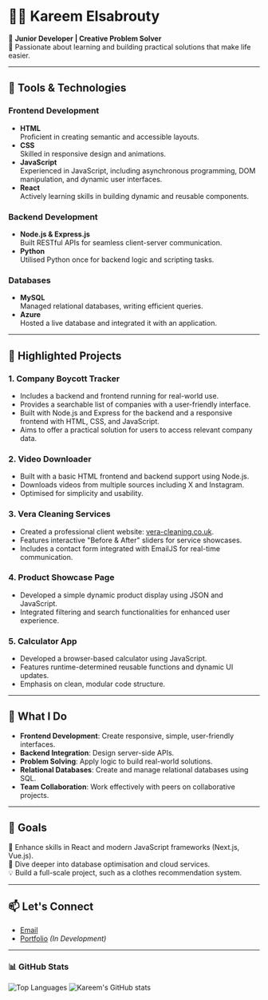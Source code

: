 
# 👨‍💻 Kareem Elsabrouty

🔧 **Junior Developer | Creative Problem Solver**  
🌱 Passionate about learning and building practical solutions that make life easier.

---

## 🧰 **Tools & Technologies**
### **Frontend Development**
- **HTML**  
  Proficient in creating semantic and accessible layouts.
- **CSS**  
  Skilled in responsive design and animations.
- **JavaScript**  
  Experienced in JavaScript, including asynchronous programming, DOM manipulation, and dynamic user interfaces.
- **React**  
  Actively learning skills in building dynamic and reusable components.

### **Backend Development**
- **Node.js & Express.js**  
  Built RESTful APIs for seamless client-server communication.
- **Python**  
  Utilised Python once for backend logic and scripting tasks.

### **Databases**
- **MySQL**  
  Managed relational databases, writing efficient queries.
- **Azure**  
  Hosted a live database and integrated it with an application.

---

## 📁 **Highlighted Projects**
### **1. Company Boycott Tracker**
- Includes a backend and frontend running for real-world use.
- Provides a searchable list of companies with a user-friendly interface.
- Built with Node.js and Express for the backend and a responsive frontend with HTML, CSS, and JavaScript.
- Aims to offer a practical solution for users to access relevant company data.

### **2. Video Downloader**
- Built with a basic HTML frontend and backend support using Node.js.
- Downloads videos from multiple sources including X and Instagram.
- Optimised for simplicity and usability.

### **3. Vera Cleaning Services**
- Created a professional client website: [vera-cleaning.co.uk](https://vera-cleaning.co.uk/).
- Features interactive "Before & After" sliders for service showcases.
- Includes a contact form integrated with EmailJS for real-time communication.

### **4. Product Showcase Page**
- Developed a simple dynamic product display using JSON and JavaScript.
- Integrated filtering and search functionalities for enhanced user experience.

### **5. Calculator App**
- Developed a browser-based calculator using JavaScript.
- Features runtime-determined reusable functions and dynamic UI updates.
- Emphasis on clean, modular code structure.

---

## 🚀 **What I Do**
- **Frontend Development**: Create responsive, simple, user-friendly interfaces.
- **Backend Integration**: Design server-side APIs.
- **Problem Solving**: Apply logic to build real-world solutions.
- **Relational Databases**: Create and manage relational databases using SQL.
- **Team Collaboration**: Work effectively with peers on collaborative projects.

---

## 🌟 Goals
🎯 Enhance skills in React and modern JavaScript frameworks (Next.js, Vue.js).  
📖 Dive deeper into database optimisation and cloud services.  
💡 Build a full-scale project, such as a clothes recommendation system.

---

## 📫 Let's Connect
- [Email](mailto:kareemsab278@gmail.com)  
- [Portfolio](#) _(In Development)_

---

### 📊 GitHub Stats
![Top Languages](https://github-readme-stats.vercel.app/api/top-langs/?username=KareemSab278&layout=compact&theme=radical)
![Kareem's GitHub stats](https://github-readme-stats.vercel.app/api?username=KareemSab278&show_icons=true&theme=radical)  
